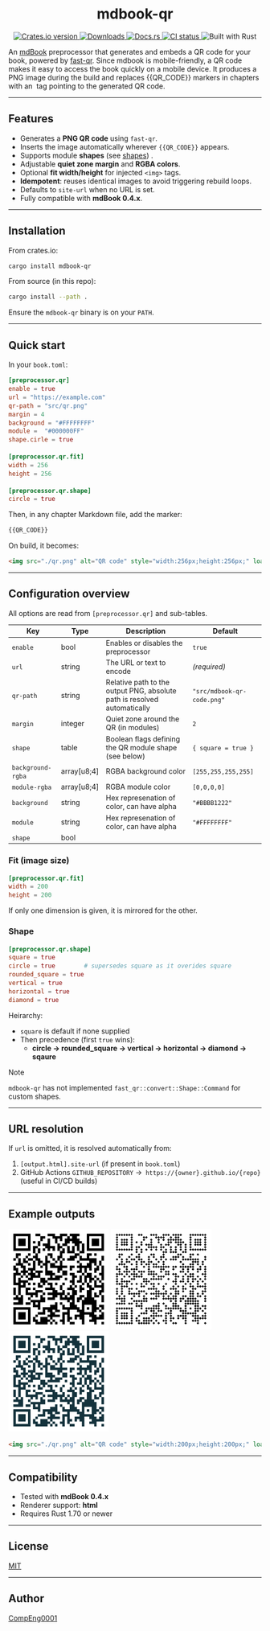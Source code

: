 <div align="center">
  <h1 align="center"><b>mdbook-qr</b></h1>
</div>

<p align="center">
  <a href="https://crates.io/crates/mdbook-qr">
    <img src="https://img.shields.io/crates/v/mdbook-qr?style=for-the-badge" alt="Crates.io version" />
  </a>
  <a href="https://crates.io/crates/mdbook-qr">
    <img src="https://img.shields.io/crates/d/mdbook-qr?style=for-the-badge" alt="Downloads" />
  </a>
  <a href="https://docs.rs/mdbook-qr">
    <img src="https://img.shields.io/docsrs/mdbook-qr?style=for-the-badge" alt="Docs.rs" />
  </a>
  <a href="https://github.com/CompEng0001/mdbook-qr/actions">
    <img src="https://img.shields.io/github/actions/workflow/status/CompEng0001/mdbook-qr/release.yml?&style=for-the-badge&label=CI" alt="CI status" />
  </a>
  <img src="https://img.shields.io/badge/Built%20with-Rust-orange?logo=rust&style=for-the-badge" alt="Built with Rust" />
</p>

An <a href="https://github.com/rust-lang/mdBook">mdBook</a> preprocessor that generates and embeds a QR code for your book, powered by <a href="https://docs.rs/fast-qr">fast-qr</a>. Since mdbook is mobile-friendly, a QR code makes it easy to access the book quickly on a mobile device.
It produces a PNG image during the build and replaces {{QR_CODE}} markers in chapters with an <img> tag pointing to the generated QR code.


---

## Features

- Generates a **PNG QR code** using <code>fast-qr</code>.
- Inserts the image automatically wherever `{{QR_CODE}}` appears.
- Supports module **shapes** (see [shapes](#shapes)) .
- Adjustable **quiet zone margin** and **RGBA colors**.
- Optional **fit width/height** for injected `<img>` tags.
- **Idempotent**: reuses identical images to avoid triggering rebuild loops.
- Defaults to `site-url` when no URL is set.
- Fully compatible with **mdBook 0.4.x**.

---

## Installation

From crates.io:

```sh
cargo install mdbook-qr
```

From source (in this repo):

```sh
cargo install --path .
```

Ensure the `mdbook-qr` binary is on your `PATH`.

---

## Quick start

In your `book.toml`:

```toml
[preprocessor.qr]
enable = true
url = "https://example.com"
qr-path = "src/qr.png"
margin = 4
background = "#FFFFFFFF"
module =  "#000000FF"
shape.cirle = true

[preprocessor.qr.fit]
width = 256
height = 256

[preprocessor.qr.shape]
circle = true
```

Then, in any chapter Markdown file, add the marker:

```md
{{QR_CODE}}
```

On build, it becomes:

```html
<img src="./qr.png" alt="QR code" style="width:256px;height:256px;" loading="eager">
```

---

## Configuration overview

All options are read from `[preprocessor.qr]` and sub-tables.

| Key | Type | Description | Default |
|-----|------|--------------|----------|
| `enable` | bool | Enables or disables the preprocessor | `true` |
| `url` | string | The URL or text to encode | *(required)* |
| `qr-path` | string | Relative path to the output PNG, absolute path is resolved automatically | `"src/mdbook-qr-code.png"` |
| `margin` | integer | Quiet zone around the QR (in modules) | `2` |
| `shape` | table | Boolean flags defining the QR module shape (see below) | `{ square = true }` |
| `background-rgba` | array[u8;4] | RGBA background color | `[255,255,255,255]` |
| `module-rgba` | array[u8;4] | RGBA module color | `[0,0,0,0]` |
| `background`  | string | Hex represenation of color, can have alpha| `"#BBBB1222"`| 
| `module`  | string | Hex represenation of color, can have alpha| `"#FFFFFFFF"`| 
| `shape`| bool |

### Fit (image size)

```toml
[preprocessor.qr.fit]
width = 200
height = 200
```
If only one dimension is given, it is mirrored for the other.

### Shape

```toml
[preprocessor.qr.shape]
square = true
circle = true        # supersedes square as it overides square
rounded_square = true
vertical = true
horizontal = true
diamond = true
```
Heirarchy:
- `square` is default if none supplied
- Then precedence (first `true` wins):  
  - **circle → rounded_square → vertical → horizontal → diamond → sqaure**

>[!NOTE]
> `mdbook-qr` has not implemented `fast_qr::convert::Shape::Command` for custom shapes. 

---

## URL resolution

If `url` is omitted, it is resolved automatically from:

1. `[output.html].site-url` (if present in `book.toml`)
2. GitHub Actions `GITHUB_REPOSITORY` →` https://{owner}.github.io/{repo}` (useful in CI/CD builds)

---

## Example outputs

![square QR](docs/qr-square.png) ![diamond QR](docs/qr-diamond.png) ![rounded circle transparent blueish QR](docs/qr-rounded-circle-transparent-blueish.png)

```html
<img src="./qr.png" alt="QR code" style="width:200px;height:200px;" loading="eager">
```
---

## Compatibility

- Tested with **mdBook 0.4.x**
- Renderer support: **html**
- Requires Rust 1.70 or newer

---

## License

[MIT](LICENSE.md)

---

## Author

[CompEng0001](https://github.com/CompEng0001)
